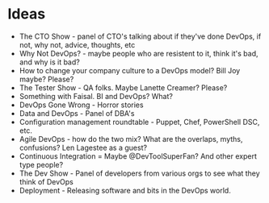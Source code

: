 Ideas
====

* The CTO Show - panel of CTO's talking about if they've done DevOps, if not, why not, advice, thoughts, etc
* Why Not DevOps? - maybe people who are resistent to it, think it's bad, and why is it bad? 
* How to change your company culture to a DevOps model? Bill Joy maybe? Please?
* The Tester Show - QA folks. Maybe Lanette Creamer? Please?
* Something with Faisal. BI and DevOps? What?
* DevOps Gone Wrong - Horror stories
* Data and DevOps - Panel of DBA's
* Configuration management roundtable - Puppet, Chef, PowerShell DSC, etc. 
* Agile DevOps - how do the two mix? What are the overlaps, myths, confusions? Len Lagestee as a guest?
* Continuous Integration = Maybe @DevToolSuperFan? And other expert type people?
* The Dev Show - Panel of developers from various orgs to see what they think of DevOps
* Deployment - Releasing software and bits in the DevOps world. 
